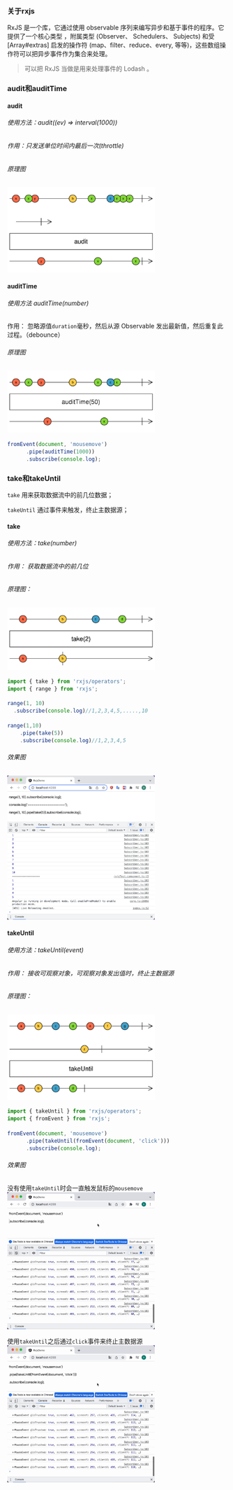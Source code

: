 ### 关于rxjs

RxJS 是一个库，它通过使用 observable 序列来编写异步和基于事件的程序。它提供了一个核心类型 ，附属类型 (Observer、 Schedulers、 Subjects) 和受 [Array#extras] 启发的操作符 (map、filter、reduce、every, 等等)，这些数组操作符可以把异步事件作为集合来处理。
> 可以把 RxJS 当做是用来处理事件的 Lodash 。

### audit和auditTime

 #### audit

###### 使用方法：audit((ev) => interval(1000))

###### 作用：只发送单位时间内最后一次(throttle)

###### 原理图
<img src="./img/audit.png" style="zoom:33%;" />



 #### auditTime

###### 使用方法 auditTime(number)

作用： 忽略源值`duration`毫秒，然后从源 Observable 发出最新值，然后重复此过程。（debounce）

###### 原理图

<img src="./img/auditTime.png"  style="zoom:33%;" />

```ts
fromEvent(document, 'mousemove')
      .pipe(auditTime(1000))
      .subscribe(console.log);
```



### take和takeUntil

`take`  	用来获取数据流中的前几位数据；

`takeUntil` 通过事件来触发，终止主数据源；

#### take
###### 使用方法：take(number)
###### 作用： 获取数据流中的前几位

###### 原理图：

<img src="./img/take.png" style="zoom:33%;" />

```ts
import { take } from 'rxjs/operators';
import { range } from 'rxjs';

range(1, 10)
  .subscribe(console.log)//1,2,3,4,5,.....,10

range(1,10)
	.pipe(take(5))
	.subscribe(console.log)//1,2,3,4,5
```
###### 效果图
<img src="./img/takeReturn.png" style="zoom:33%;" />

#### takeUntil
###### 使用方法：takeUntil(event)
###### 作用： 接收可观察对象，可观察对象发出值时，终止主数据源

###### 原理图：

<img src="./img/takeUntil.png" style="zoom:33%;" />

```ts
import { takeUntil } from 'rxjs/operators';
import { fromEvent } from 'rxjs';
    
fromEvent(document, 'mousemove')
      .pipe(takeUntil(fromEvent(document, 'click')))
      .subscribe(console.log);
```
###### 效果图
没有使用`takeUntil`时会一直触发鼠标的`mousemove`
<img src="./img/NoTakeUntil.gif" style="zoom:33%;" />

使用`takeUntil`之后通过`click`事件来终止主数据源
<img src="./img/takeUntil.gif" style="zoom:33%;" />



